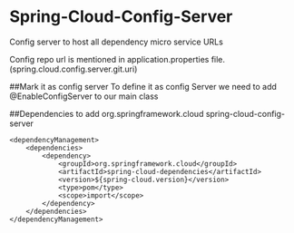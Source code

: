# Spring-Cloud-Config-Server
Config server to host all dependency micro service URLs

Config repo url is mentioned in application.properties file.
(spring.cloud.config.server.git.uri)

##Mark it as config server
To define it as config Server
we need to add @EnableConfigServer to our main class 

##Dependencies to add
        <dependency>
			<groupId>org.springframework.cloud</groupId>
			<artifactId>spring-cloud-config-server</artifactId>
		</dependency>


    <dependencyManagement>
		<dependencies>
			<dependency>
				<groupId>org.springframework.cloud</groupId>
				<artifactId>spring-cloud-dependencies</artifactId>
				<version>${spring-cloud.version}</version>
				<type>pom</type>
				<scope>import</scope>
			</dependency>
		</dependencies>
	</dependencyManagement>
